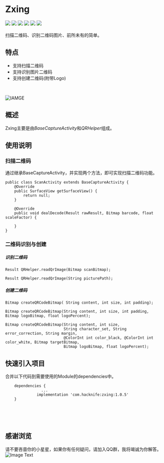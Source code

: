 # Zxing
[![](https://img.shields.io/badge/platform-android-orange.svg)](https://github.com/hacknife) [![](https://img.shields.io/badge/language-java-yellow.svg)](https://github.com/hacknife) [![](https://img.shields.io/badge/jcenter-1.0.5-brightgreen.svg)](http://jcenter.bintray.com/com/hacknife/zxing) [![](https://img.shields.io/badge/build-passing-brightgreen.svg)](https://github.com/hacknife) [![](https://img.shields.io/badge/license-apache--2.0-green.svg)](https://github.com/hacknife) [![](https://img.shields.io/badge/api-19+-green.svg)](https://github.com/hacknife)<br/><br/>
扫描二维码、识别二维码图片、前所未有的简单。

## 特点
* 支持扫描二维码
* 支持识别图片二维码
* 支持创建二维码(附带Logo)
<br/>

![IAMGE](https://github.com/hacknife/Zxing/blob/master/screenshots.png)
<br/>

## 概述

Zxing主要是由*BaseCaptureActivity*和*QRHelper*组成。

## 使用说明

### 扫描二维码

通过继承BaseCaptureActivity，并实现两个方法，即可实现扫描二维码功能。

```
public class ScanActivity extends BaseCaptureActivity {
    @Override
    public SurfaceView getSurfaceView() {
        return null;
    }

    @Override
    public void dealDecode(Result rawResult, Bitmap barcode, float scaleFactor) {

    }
}

```
### 二维码识别与创建
##### 识别二维码
```
Result QRHelper.readQrImage(Bitmap scanBitmap);
```
```
Result QRHelper.readQrImage(String picturePath);
```
##### 创建二维码
```
Bitmap createQRCodeBitmap( String content, int size, int padding);
```
```
Bitmap createQRCodeBitmap(String content, int size, int padding,  Bitmap logoBitmap, float logoPercent);
```
```
Bitmap createQRCodeBitmap(String content, int size,
                          String character_set, String error_correction, String margin,
                          @ColorInt int color_black, @ColorInt int color_white, Bitmap targetBitmap,
                          Bitmap logoBitmap, float logoPercent);
```
## 快速引入项目
合并以下代码到需要使用的Module的dependencies中。
```
	dependencies {
                ...
              implementation 'com.hacknife:zxing:1.0.5'
	}
```
<br><br><br>
## 感谢浏览
请不要吝啬你的小星星，如果你有任何疑问，请加入QQ群，我将竭诚为你解答。
<br>
![Image Text](https://github.com/hacknife/CarouselBanner/blob/master/qq_group.png)
